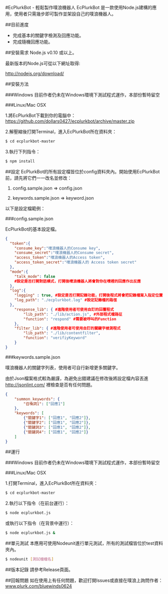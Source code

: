 #EcPlurkBot - 輕鬆製作噗浪機器人
EcPlurkBot 是一款使用Node.js建構的應用，使用者只需幾步即可製作並架設自己的噗浪機器人。

##目前進度
* 完成基本的關鍵字檢測及回應功能。
* 完成隨機回應功能。

##安裝需求
Node.js v0.10 或以上。

最新版本的Node.js可從以下網址取得: 

http://nodejs.org/download/

##安裝方法

###Windows
目前作者仍未在Windows環境下測試程式運作，本部份暫時留空

###Linux/Mac OSX

1.將EcPlurkBot下載到你的電腦中：
https://github.com/dollars0427/ecplurkbot/archive/master.zip

2.解壓縮後打開Terminal，進入EcPlurkBot所在資料夾：

```bash
$ cd ecplurkbot-master
```
3.執行下列指令：

```bash
$ npm install
```

##設定
EcPlurkBot的所有設定檔皆位於config資料夾內。開始使用EcPlurkBot前，請先將它們一一改名並修改：

1. config.sample.json => config.json

2. keywords.sample.json => keyword.json

以下是設定檔範例：

###config.sample.json

EcPlurkBot的基本設定檔。

```json
{
  "token":{
    "consume_key":"噗浪機器人的Consume key",
    "consume_secret":"噗浪機器人的Consume secret",
    "access_token":"噗浪機器人的Access token",
    "access_token_secret":"噗浪機器人的 Access token secret"
  },
  "mode":{
    "talk_mode": false 
    #設定是否打開對話模式，打開後噗浪機器人將會對你在噗裡的回應作出反應
  },
  "log":{
    "logging" : true, #設定是否打開記錄功能，打開後程式將會把記錄檔寫入指定位置
    "log_path": "./ecplurkbot.log" #設定記錄檔的路徑
  },
	"response_lib": { #進階使用者可使用自訂的回覆程式
		"lib_path": "./lib/action.js", #外部程式檔路征
		"function": "respond" #需要被呼叫的Function
	},
	"filter_lib": { #進階使用者可使用自訂的關鍵字檢測程式
		"lib_path": "./lib/contentfilter",
		"function": "verifiyKeyword"
	}
}
```

###keywords.sample.json

噗浪機器人的關鍵字列表，使用者可自行新增更多關鍵字。

由於Json檔案格式較為嚴謹，為避免出錯建議在修改後將設定檔內容丟進 http://jsonlint.com/ 裡檢查是否有任何問題。

```json
{
	"summon_keywords": {
		"召喚詞1": ["回應1"]
	},
	"keywords": [
		{"關鍵字1": ["回應1", "回應2"]},
		{"關鍵字2": ["回應1", "回應2"]},
		{"關鍵詞3": ["回應1", "回應2"]},
		{"關鍵詞4": ["回應1", "回應2"]}
	]
}

```

##運行

###Windows
目前作者仍未在Windows環境下測試程式運作，本部份暫時留空

###Linux/Mac OSX

1.打開Terminal，進入EcPlurkBot所在資料夾：

```bash
$ cd ecplurkbot-master
```

2.執行以下指令（在前台運行）：

```bash
$ node ecplurkbot.js
```

或執行以下指令（在背景中運行）：

```bash
$ node ecplurkbot.js &
```

##單元測試
本應用可使用Nodeunit進行單元測試，所有的測試檔皆位於test資料夾內。

```bash
$ nodeunit [測試檔檔名]
```

##版本記錄
請參考Release頁面。

##回報問題
如在使用上有任何問題，歡迎打開Issues或直接在噗浪上詢問作者：
www.plurk.com/bluewinds0624